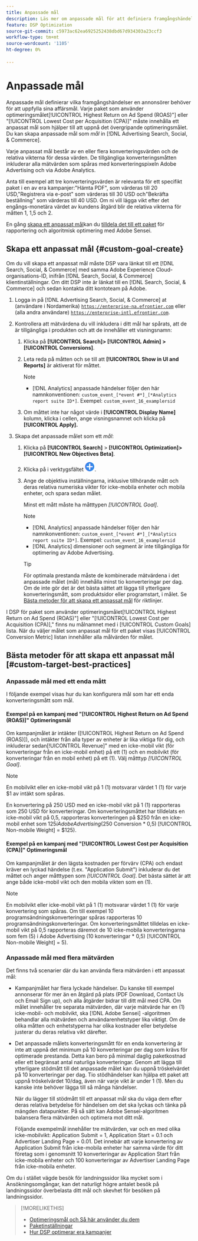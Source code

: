 ```yaml
---
title: Anpassade mål
description: Läs mer om anpassade mål för att definiera framgångshändelser i paket som är optimerade för det lägsta CPA eller högsta ROAS.
feature: DSP Optimization
source-git-commit: c5973ac62ea6925252438dbd67d934303a23ccf3
workflow-type: tm+mt
source-wordcount: '1105'
ht-degree: 0%

---
```


# Anpassade mål

Anpassade mål definierar vilka framgångshändelser en annonsörer behöver för att uppfylla sina affärsmål. Varje paket som använder optimeringsmålet[!UICONTROL Highest Return on Ad Spend (ROAS)"] eller &quot;[!UICONTROL Lowest Cost per Acquisition (CPA)]&quot; måste innehålla ett anpassat mål som hjälper till att uppnå det övergripande optimeringsmålet. Du kan skapa anpassade mål som *mål* in [!DNL Advertising Search, Social, & Commerce].

<!-- update image or omit it

![custom goals](/help/dsp/assets/objective-goals.png)
 -->

Varje anpassat mål består av en eller flera konverteringsvärden och de relativa vikterna för dessa värden. De tillgängliga konverteringsmåtten inkluderar alla mätvärden som spåras med konverteringspixeln Adobe Advertising och via Adobe Analytics.

Anta till exempel att tre konverteringsvärden är relevanta för ett specifikt paket i en av era kampanjer:&quot;Hämta PDF&quot;, som värderas till 20 USD,&quot;Registrera via e-post&quot; som värderas till 30 USD och&quot;Bekräfta beställning&quot; som värderas till 40 USD. Om ni vill lägga vikt efter det engångs-monetära värdet av kundens åtgärd blir de relativa vikterna för måtten 1, 1,5 och 2.

En gång [skapa ett anpassat mål](#custom-goal-create)kan du [tilldela det till ett paket](/help/dsp/campaign-management/packages/package-settings.md) för rapportering och algoritmisk optimering med Adobe Sensei.

## Skapa ett anpassat mål {#custom-goal-create}

Om du vill skapa ett anpassat mål måste DSP vara länkat till ett [!DNL Search, Social, & Commerce] med samma Adobe Experience Cloud-organisations-ID, inifrån [!DNL Search, Social, & Commerce] klientinställningar. Om ditt DSP inte är länkat till en [!DNL Search, Social, & Commerce] och sedan kontakta ditt kontoteam på Adobe.

1. Logga in på [!DNL Advertising Search, Social, & Commerce] at (användare i Nordamerika) [`https://enterprise-na.efrontier.com`](https://enterprise-na.efrontier.com) eller (alla andra användare) [`https://enterprise-intl.efrontier.com`](https://enterprise-intl.efrontier.com).

1. Kontrollera att mätvärdena du vill inkludera i ditt mål har spårats, att de är tillgängliga i produkten och att de innehåller ett visningsnamn:

   1. Klicka på **[!UICONTROL Search]> [!UICONTROL Admin] >[!UICONTROL Conversions]**.

   1. Leta reda på måtten och se till att **[!UICONTROL Show in UI and Reports]** är aktiverat för måttet.

      >[!NOTE]
      >
      >* [!DNL Analytics] anpassade händelser följer den här namnkonventionen: `custom_event_[*event #*]_[*Analytics report suite ID*]`. Exempel: `custom_event_16_examplersid`

   1. Om måttet inte har något värde i **[!UICONTROL Display Name]** kolumn, klicka i cellen, ange visningsnamnet och klicka på **[!UICONTROL Apply].**

1. Skapa det anpassade målet som ett *mål*:

   1. Klicka på **[!UICONTROL Search]** > **[!UICONTROL Optimization]>[!UICONTROL New Objectives Beta]**.

   1. Klicka på i verktygsfältet ![Skapa](/help/dsp/assets/create-search-ui.png "Skapa").

   1. Ange de objektiva inställningarna, inklusive tillhörande mått och deras relativa numeriska vikter för icke-mobila enheter och mobila enheter, och spara sedan målet.

      Minst ett mått måste ha måtttypen *[!UICONTROL Goal]*.

      >[!NOTE]
      >
      >* [!DNL Analytics] anpassade händelser följer den här namnkonventionen: `custom_event_[*event #*]_[*Analytics report suite ID*]`. Exempel: `custom_event_16_examplersid`
      >* [!DNL Analytics] dimensioner och segment är inte tillgängliga för optimering av Adobe Advertising.

      >[!TIP]
      >
      >För optimala prestanda måste de kombinerade mätvärdena i det anpassade målet (mål) innehålla minst tio konverteringar per dag. Om de inte gör det är det bästa sättet att lägga till ytterligare konverteringsmått, som produktsidor eller programstart, i målet. Se [Bästa metoder för att skapa ett anpassat mål](#custom-goal-best-practices) för riktlinjer.

I DSP för paket som använder optimeringsmålet[!UICONTROL Highest Return on Ad Spend (ROAS)"] eller &quot;[!UICONTROL Lowest Cost per Acquisition (CPA)],&quot; finns nu målnamnet med i [!UICONTROL Custom Goals] lista. När du väljer målet som anpassat mål för ett paket visas [!UICONTROL Conversion Metric] listan innehåller alla målvärden för målet.

## Bästa metoder för att skapa ett anpassat mål [#custom-target-best-practices]

### Anpassade mål med ett enda mått

I följande exempel visas hur du kan konfigurera mål som har ett enda konverteringsmått som mål.

#### Exempel på en kampanj med &quot;[!UICONTROL Highest Return on Ad Spend (ROAS)]&quot; Optimeringsmål

Om kampanjmålet är intäkter ([!UICONTROL Highest Return on Ad Spend (ROAS)]), och intäkter från alla typer av enheter är lika viktiga för dig, och inkluderar sedan[!UICONTROL Revenue]&quot; med en icke-mobil vikt (för konverteringar från en icke-mobil enhet) på ett (1) och en mobilvikt (för konverteringar från en mobil enhet) på ett (1). Välj måtttyp *[!UICONTROL Goal]*.

<!-- update image or delete 

![example of a ROAS custom goal with a single conversion metric](/help/dsp/assets/custom-goal-roas.png)

-->

>[!NOTE]
>
> En mobilvikt eller en icke-mobil vikt på 1 (1) motsvarar värdet 1 (1) för varje $1 av intäkt som spåras.
>
> En konvertering på 250 USD med en icke-mobil vikt på 1 (1) rapporteras som 250 USD för konverteringar. Om konverteringsmåttet har tilldelats en icke-mobil vikt på 0,5, rapporteras konverteringen på $250 från en icke-mobil enhet som $125 i Adobe Advertising ($250 Conversion * 0,5) [!UICONTROL Non-mobile Weight] = $125).

#### Exempel på en kampanj med &quot;[!UICONTROL Lowest Cost per Acquisition (CPA)]&quot; Optimeringsmål

Om kampanjmålet är den lägsta kostnaden per förvärv (CPA) och endast kräver en lyckad händelse (t.ex. &quot;Application Submit&quot;) inkluderar du det måttet och anger måtttypen som *[!UICONTROL Goal]*. Det bästa sättet är att ange både icke-mobil vikt och den mobila vikten som en (1).

<!-- update image or delete 

![example of a CPA custom goal with a single conversion metric](/help/dsp/assets/custom-goal-roas.png)

-->

>[!NOTE]
>
> En mobilvikt eller icke-mobil vikt på 1 (1) motsvarar värdet 1 (1) för varje konvertering som spåras. Om till exempel 10 programsändningskonverteringar spåras rapporteras 10 programsändningskonverteringar. Om konverteringsmåttet tilldelas en icke-mobil vikt på 0,5 rapporteras däremot de 10 icke-mobila konverteringarna som fem (5) i Adobe Advertising (10 konverteringar * 0,5) [!UICONTROL Non-mobile Weight] = 5).

### Anpassade mål med flera mätvärden

Det finns två scenarier där du kan använda flera mätvärden i ett anpassat mål:

* Kampanjmålet har flera lyckade händelser. Du kanske till exempel annonserar för mer än en åtgärd på plats (PDF Download, Contact Us och Email Sign up), och alla åtgärder bidrar till ditt mål med CPA. Om målet innehåller tre separata mätvärden, där varje mätvärde har en (1) icke-mobil- och mobilvikt, ska [!DNL Adobe Sensei] -algoritmen behandlar alla mätvärden och användarenhetstyper lika viktigt. Om de olika måtten och enhetstyperna har olika kostnader eller betydelse justerar du deras relativa vikt därefter.

<!-- update image or delete it and adjust the wording above

   ![example of a custom goal with multiple metrics](/help/dsp/assets/custom-goal-multiple-properties.png)

-->

* Det anpassade målets konverteringsmått för en enda konvertering är inte att uppnå det minimum på 10 konverteringar per dag som krävs för optimerade prestanda. Detta kan bero på minimal daglig paketkostnad eller ett begränsat antal naturliga konverteringar. Genom att lägga till ytterligare stödmått till det anpassade målet kan du uppnå tröskelvärdet på 10 konverteringar per dag. Tio stödhändelser kan hjälpa ett paket att uppnå tröskelvärdet 10/dag, även när varje vikt är under 1 (1). Men du kanske inte behöver lägga till så många händelser.

  När du lägger till stödmått till ett anpassat mål ska du väga dem efter deras relativa betydelse för händelsen om det ska lyckas och tänka på mängden datapunkter. På så sätt kan Adobe Sensei-algoritmen balansera flera mätvärden och optimera mot ditt mål.

  Följande exempelmål innehåller tre mätvärden, var och en med olika icke-mobilvikt: Application Submit = 1, Application Start = 0.1 och Advertiser Landing Page = 0.01. Det innebär att varje konvertering av Application Submit från icke-mobila enheter har samma värde för ditt företag som i genomsnitt 10 konverteringar av Application Start från icke-mobila enheter och 100 konverteringar av Advertiser Landing Page från icke-mobila enheter.

<!-- update image or delete it and adjust the wording above

   ![example of a custom goal with multiple metrics](/help/dsp/assets/custom-goal-multiple-properties2.png)

-->

Om du i stället vägde besök för landningssidor lika mycket som i Ansökningsomgångar, kan det naturligt högre antalet besök på landningssidor överbelasta ditt mål och skevhet för besöken på landningssidor.<!--reword-->

>[!MORELIKETHIS]
>
>* [Optimeringsmål och Så här använder du dem](optimization-goals.md)
>* [Paketinställningar](/help/dsp/campaign-management/packages/package-settings.md)
> * [Hur DSP optimerar era kampanjer](optimization-how-dsp-optimizes-campaigns.md)
